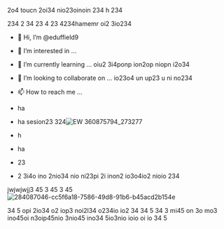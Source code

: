 2o4 toucn 2oi34 nio23oinoin 234
 h 234

  234
   2
    34 23
     4 
     23 
     4234hamemr oi2 3io234

- 👋 Hi, I’m @eduffield9
- 👀 I’m interested in ...
- 🌱 I’m currently learning ... oiu2 3i4ponp ion2op niopn i2o34 
- 💞️ I’m looking to collaborate on ... io23o4 un up23 u ni no234 
- 📫 How to reach me ...

- ha
- ha sesion23 324![ EW 360875794_273277](https://github.com/eduffield9/eduffield9/assets/152788646/1e002e8d-cf0d-41b3-950c-5cf587f83aad)

- h
- ha
- 23
- 2 3i4o ino 2nio34 nio ni23pi 2i inon2 io3o4io2 nioio  234 

<!---
eduffield9/eduffield9 is a ✨ special ✨ repository because its `README.md` (this file) appears on your GitHub profile.
You can click the Preview link to take a look at your changes.
--->
jwjwjwjj3 45
 3
 45
 3
  45 ![284087046-cc5f6a18-7586-49d8-91b6-b45acd2b154e](https://github.com/eduffield9/eduffield9/assets/152788646/063cd243-f048-401b-ab2f-70087472f750)

  34
  5  opi 2io34 o2 iop3 noi2l34 o234io io2 34 
  34 
  5
  34 
  3
  mi45 on 3o mo3 ino45oi n3oip45nio 3nio45 ino34 5io3nio ioio oi io 34 5   
